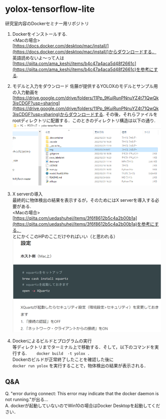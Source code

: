 # yolox-tensorflow-lite
研究室内容のDockerセミナー用リポジトリ

1. Dockerをインストールする.  
<Macの場合>  
[https://docs.docker.com/desktop/mac/install/](https://docs.docker.com/desktop/mac/install/)からダウンロードする．  
英語読めないよ～って人は[https://qiita.com/ama_keshi/items/b4c47a4aca5d48f2661c](https://qiita.com/ama_keshi/items/b4c47a4aca5d48f2661c)を参考にする.  

2. モデルと入力をダウンロード
佐藤が提供するYOLOXのモデルとサンプル用の入力動画を[https://drive.google.com/drive/folders/11Pp_9KuiRunPNnuYZ4t71QwQk3isCDGF?usp=sharing](https://drive.google.com/drive/folders/11Pp_9KuiRunPNnuYZ4t71QwQk3isCDGF?usp=sharing)からダウンロードする.  その後，それらファイルをrootディレクトリに配置する．このときのディレクトリ構造は以下の通り.
![ディレクトリ構造](/readme_img/dir.PNG)

3. X serverの導入  
最終的に物体検出の結果を表示するが，そのためにはX serverを導入する必要がある.  
<Macの場合>　　
[https://qiita.com/uedashuhei/items/3f6f8612b5c4a2b00b1a](https://qiita.com/uedashuhei/items/3f6f8612b5c4a2b00b1a)を参考にする．  
とにかくこのHPのここだけやればいい（と思われる）![macのX server](/readme_img/xquanz.PNG)  

4. Dockerによるビルドとプログラムの実行  
等ディレクトリまでターミナル上で移動する．そして，以下のコマンドを実行する.　　
```docker build  -t yolox .```  
Dockerのビルドが正常終了したことを確認した後に  
```docker run yolox```
を実行することで，物体検出の結果が表示される．

## Q&A  
Q. "error during connect: This error may indicate that the docker daemon is not running."が出る…  
A. dockerが起動していないのでWin10の場合はDocker Desktopを起動してください．  

<br>
